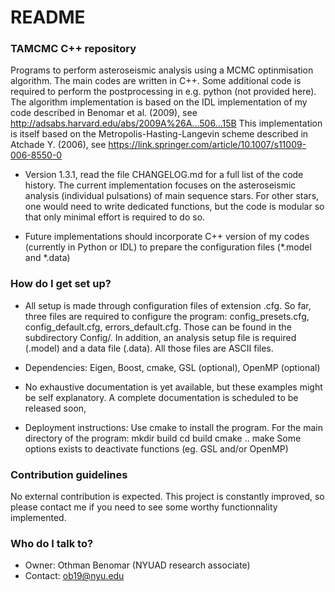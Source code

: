 # README #


### TAMCMC C++ repository ###

Programs to perform asteroseismic analysis using a MCMC optinmisation algorithm. The main codes are written in C++. Some additional code is required to perform the postprocessing in e.g. python (not provided here). 
The algorithm implementation is based on the IDL implementation of my code described in Benomar et al. (2009), see http://adsabs.harvard.edu/abs/2009A%26A...506...15B
This implementation is itself based on the Metropolis-Hasting-Langevin scheme described in Atchade Y. (2006), see https://link.springer.com/article/10.1007/s11009-006-8550-0

* Version 1.3.1, read the file CHANGELOG.md for a full list of the code history.
	The current implementation focuses on the asteroseismic analysis (individual pulsations) of main sequence stars. For other stars, one would need to write
	dedicated functions, but the code is modular so that only minimal effort is required to do so. 
	
* Future implementations should incorporate C++ version of my codes (currently in Python or IDL) to prepare the configuration files (*.model and *.data)

### How do I get set up? ###

* All setup is made through configuration files of extension .cfg. So far, three files are required to configure the program: config_presets.cfg, config_default.cfg, errors_default.cfg. Those can be found in the subdirectory Config/.
In addition, an analysis setup file is required (.model) and a data file (.data). All those files are ASCII files.

* Dependencies: Eigen, Boost, cmake,  GSL (optional), OpenMP (optional)

* No exhaustive documentation is yet available, but these examples might be self explanatory. A complete documentation is scheduled to be released soon,

* Deployment instructions: 
Use cmake to install the program. For the main directory of the program:
	mkdir build
	cd build
	cmake ..
	make
Some options exists to deactivate functions (eg. GSL and/or OpenMP)

### Contribution guidelines ###

No external contribution is expected. This project is constantly improved, so please contact me if you need to see some worthy functionnality implemented. 

### Who do I talk to? ###

* Owner: Othman Benomar (NYUAD research associate)
* Contact: ob19@nyu.edu

